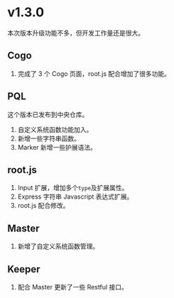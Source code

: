 # v1.3.0

本次版本升级功能不多，但开发工作量还是很大。

## Cogo

1. 完成了 3 个 Cogo 页面，root.js 配合增加了很多功能。

## PQL

这个版本已发布到中央仓库。

1. 自定义系统函数功能加入。
2. 新增一些字符串函数。
3. Marker 新增一些护展语法。

## root.js

1. Input 扩展，增加多个`type`及扩展属性。
2. Express 字符串 Javascript 表达式扩展。
3. root.js 配合修改。

## Master

1. 新增了自定义系统函数管理。

## Keeper

1. 配合 Master 更新了一些 Restful 接口。